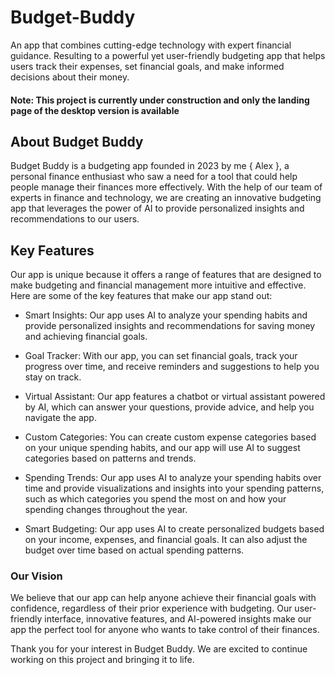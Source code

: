 # Budget-Buddy
An app that combines cutting-edge technology with expert financial guidance. Resulting to a powerful yet user-friendly budgeting app that helps users track their expenses, set financial goals, and make informed decisions about their money.

#### Note: This project is currently under construction and only the landing page of the desktop version is available

## About Budget Buddy
Budget Buddy is a budgeting app founded in 2023 by me { Alex }, a personal finance enthusiast who saw a need for a tool that could help people manage their finances more effectively. With the help of our team of experts in finance and technology, we are creating an innovative budgeting app that leverages the power of AI to provide personalized insights and recommendations to our users.

## Key Features
Our app is unique because it offers a range of features that are designed to make budgeting and financial management more intuitive and effective. Here are some of the key features that make our app stand out:

* Smart Insights: Our app uses AI to analyze your spending habits and provide personalized insights and recommendations for saving money and achieving financial goals.

* Goal Tracker: With our app, you can set financial goals, track your progress over time, and receive reminders and suggestions to help you stay on track.

* Virtual Assistant: Our app features a chatbot or virtual assistant powered by AI, which can answer your questions, provide advice, and help you navigate the app.

* Custom Categories: You can create custom expense categories based on your unique spending habits, and our app will use AI to suggest categories based on patterns and trends.

* Spending Trends: Our app uses AI to analyze your spending habits over time and provide visualizations and insights into your spending patterns, such as which categories you spend the most on and how your spending changes throughout the year.

* Smart Budgeting: Our app uses AI to create personalized budgets based on your income, expenses, and financial goals. It can also adjust the budget over time based on actual spending patterns.

### Our Vision
We believe that our app can help anyone achieve their financial goals with confidence, regardless of their prior experience with budgeting. Our user-friendly interface, innovative features, and AI-powered insights make our app the perfect tool for anyone who wants to take control of their finances.

Thank you for your interest in Budget Buddy. We are excited to continue working on this project and bringing it to life.
